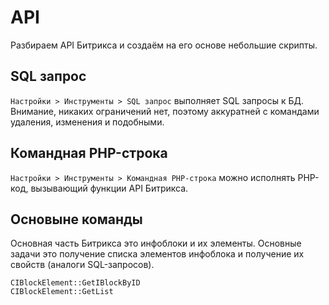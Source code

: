 # API
Разбираем API Битрикса и создаём на его основе небольшие скрипты.

## SQL запрос
`Настройки > Инструменты > SQL запрос` выполняет SQL запросы к БД. Внимание, никаких ограничений нет, поэтому аккуратней с командами удаления, изменения и подобными.

## Командная PHP-строка
`Настройки > Инструменты > Командная PHP-строка` можно исполнять PHP-код, вызывающий функции API Битрикса.

## Основыне команды
Основная часть Битрикса это инфоблоки и их элементы. Основные задачи это получение списка элементов инфоблока и получение их свойств (аналоги SQL-запросов).

    CIBlockElement::GetIBlockByID
    CIBlockElement::GetList
